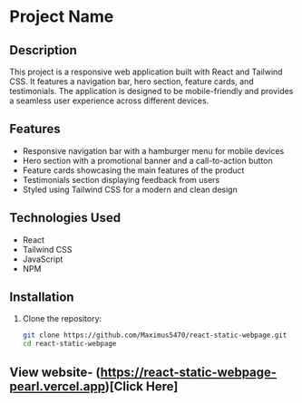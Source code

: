 # Project Name

## Description
This project is a responsive web application built with React and Tailwind CSS. It features a navigation bar, hero section, feature cards, and testimonials. The application is designed to be mobile-friendly and provides a seamless user experience across different devices.

## Features
- Responsive navigation bar with a hamburger menu for mobile devices
- Hero section with a promotional banner and a call-to-action button
- Feature cards showcasing the main features of the product
- Testimonials section displaying feedback from users
- Styled using Tailwind CSS for a modern and clean design

## Technologies Used
- React
- Tailwind CSS
- JavaScript
- NPM

## Installation
1. Clone the repository:
   ```bash
   git clone https://github.com/Maximus5470/react-static-webpage.git
   cd react-static-webpage

## View website- (https://react-static-webpage-pearl.vercel.app)[Click Here]
